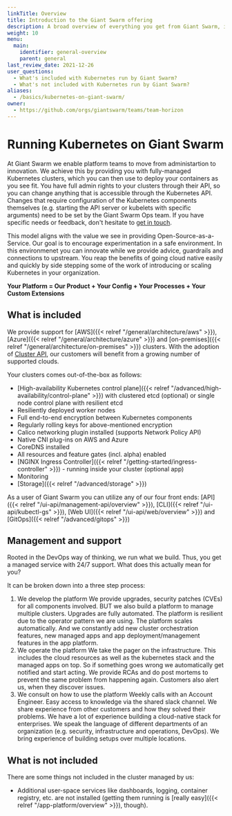 ```yaml
---
linkTitle: Overview
title: Introduction to the Giant Swarm offering
description: A broad overview of everything you get from Giant Swarm, including links to detailed documentation on specific topics.
weight: 10
menu:
  main:
    identifier: general-overview
    parent: general
last_review_date: 2021-12-26
user_questions:
  - What's included with Kubernetes run by Giant Swarm?
  - What's not included with Kubernetes run by Giant Swarm?
aliases:
  - /basics/kubernetes-on-giant-swarm/
owner:
  - https://github.com/orgs/giantswarm/teams/team-horizon
---
```


# Running Kubernetes on Giant Swarm

At Giant Swarm we enable platform teams to move from administartion to innovation. We achieve this by providing you with fully-managed Kubernetes clusters, which you can then use to deploy your containers as you see fit. You have full admin rights to your clusters through their API, so you can change anything that is accessible through the Kubernetes API. Changes that require configuration of the Kubernetes components themselves (e.g. starting the API server or kubelets with specific arguments) need to be set by the Giant Swarm Ops team. If you have specific needs or feedback, don't hesitate to [get in touch](mailto:support@giantswarm.io).

This model aligns with the value we see in providing Open-Source-as-a-Service. Our goal is to encourage experimentation in a safe environment. In this environmenet you can innovate while we provide advice, guardrails and connections to upstream. You reap the benefits of going cloud native easily and quickly by side stepping some of the work of introducing or scaling Kubernetes in your organization.

**__Your Platform = Our Product + Your Config + Your Processes + Your Custom Extensions__**


## What is included

We provide support for [AWS]({{< relref "/general/architecture/aws" >}}), [Azure]({{< relref "/general/architecture/azure" >}}) and [on-premises]({{< relref "/general/architecture/on-premises" >}}) clusters. With the adoption of [Cluster API](https://www.giantswarm.io/blog/its-cluster-api-time-are-you-ready-giant-swarm), our customers will benefit from a growing number of supported clouds.

Your clusters comes out-of-the-box as follows:

- [High-availability Kubernetes control plane]({{< relref "/advanced/high-availability/control-plane" >}}) with clustered etcd (optional) or single node control plane with resilient etcd
- Resiliently deployed worker nodes
- Full end-to-end encryption between Kubernetes components
- Regularly rolling keys for above-mentioned encryption
- Calico networking plugin installed (supports Network Policy API)
- Native CNI plug-ins on AWS and Azure
- CoreDNS installed
- All resources and feature gates (incl. alpha) enabled
- [NGINX Ingress Controller]({{< relref "/getting-started/ingress-controller" >}}) - running inside your cluster (optional app)
- Monitoring
- [Storage]({{< relref "/advanced/storage" >}})

As a user of Giant Swarm you can utilize any of our four front ends: [API]({{< relref "/ui-api/management-api/overview" >}}), [CLI]({{< relref "/ui-api/kubectl-gs" >}}), [Web UI]({{< relref "/ui-api/web/overview" >}}) and [GitOps]({{< relref "/advanced/gitops" >}})

## Management and support

Rooted in the DevOps way of thinking, we run what we build. Thus, you get a managed service with 24/7 support. What does this actually mean for you?

It can be broken down into a three step process:

1. We develop the platform
We provide upgrades, security patches (CVEs) for all components involved. BUT we also build a platform to manage multiple clusters. Upgrades are fully automated. The platform is resilient due to the operator pattern we are using. The platform scales automatically. And we constantly add new cluster orchestration features, new managed apps and app deployment/management features in the app platform.
2. We operate the platform
We take the pager on the infrastructure. This includes the cloud resources as well as the kubernetes stack and the managed apps on top. So if something goes wrong we automatically get notified and start acting. We provide RCAs and do post mortems to prevent the same problem from happening again. Customers also alert us, when they discover issues. 
3. We consult on how to use the platform
Weekly calls with an Account Engineer. Easy access to knowledge via the shared slack channel. We share experience from other customers and how they solved their problems. We have a lot of experience building a cloud-native stack for enterprises. We speak the language of different departments of an organization (e.g. security, infrastructure and operations, DevOps). We bring experience of building setups over multiple locations.

## What is not included

There are some things not included in the cluster managed by us:

- Additional user-space services like dashboards, logging, container registry, etc. are not installed (getting them running is [really easy]({{< relref "/app-platform/overview" >}}), though).


